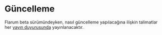# Güncelleme

Flarum beta sürümündeyken, nasıl güncelleme yapılacağına ilişkin talimatlar her [yayın duyurusunda](https://discuss.flarum.org/t/blog?sort=newest) yayınlanacaktır.